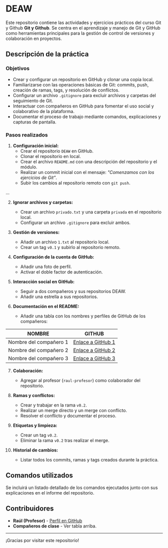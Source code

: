 # DEAW

Este repositorio contiene las actividades y ejercicios prácticos del curso Git y Github **Git y Github**.
Se centra en el aprendizaje y manejo de Git y GitHub como herramientas principales para la gestión de control de versiones y colaboración en proyectos.

## Descripción de la práctica

### Objetivos
- Crear y configurar un repositorio en GitHub y clonar una copia local.
- Familiarizarse con las operaciones básicas de Git: commits, push, creación de ramas, tags, y resolución de conflictos.
- Configurar un archivo `.gitignore` para excluir archivos y carpetas del seguimiento de Git.
- Interactuar con compañeros en GitHub para fomentar el uso social y colaborativo de la plataforma.
- Documentar el proceso de trabajo mediante comandos, explicaciones y capturas de pantalla.

### Pasos realizados
1. **Configuración inicial:**
   - Crear el repositorio `DEAW` en GitHub.
   - Clonar el repositorio en local.
   - Crear el archivo `README.md` con una descripción del repositorio y el módulo.
   - Realizar un commit inicial con el mensaje: _"Comenzamos con los ejercicios de Git"_.
   - Subir los cambios al repositorio remoto con `git push`.

...

2. **Ignorar archivos y carpetas:**
   - Crear un archivo `privado.txt` y una carpeta `privada` en el repositorio local.
   - Configurar un archivo `.gitignore` para excluir ambos.

3. **Gestión de versiones:**
   - Añadir un archivo `1.txt` al repositorio local.
   - Crear un tag `v0.1` y subirlo al repositorio remoto.

4. **Configuración de la cuenta de GitHub:**
   - Añadir una foto de perfil.
   - Activar el doble factor de autenticación.

5. **Interacción social en GitHub:**
   - Seguir a dos compañeros y sus repositorios DEAW.
   - Añadir una estrella a sus repositorios.

6. **Documentación en el README:**
   - Añadir una tabla con los nombres y perfiles de GitHub de los compañeros:

| NOMBRE              | GITHUB                          |
|---------------------|---------------------------------|
| Nombre del compañero 1 | [Enlace a GitHub 1](#)         |
| Nombre del compañero 2 | [Enlace a GitHub 2](#)         |
| Nombre del compañero 3 | [Enlace a GitHub 3](#)         |

7. **Colaboración:**
   - Agregar al profesor (`raul-profesor`) como colaborador del repositorio.

8. **Ramas y conflictos:**
   - Crear y trabajar en la rama `v0.2`.
   - Realizar un merge directo y un merge con conflicto.
   - Resolver el conflicto y documentar el proceso.

9. **Etiquetas y limpieza:**
   - Crear un tag `v0.2`.
   - Eliminar la rama `v0.2` tras realizar el merge.

10. **Historial de cambios:**
    - Listar todos los commits, ramas y tags creados durante la práctica.

## Comandos utilizados
Se incluirá un listado detallado de los comandos ejecutados junto con sus explicaciones en el informe del repositorio.

## Contribuidores
- **Raúl (Profesor)** - [Perfil en GitHub](https://github.com/raul-profesor)
- **Compañeros de clase** - Ver tabla arriba.

---

¡Gracias por visitar este repositorio!
